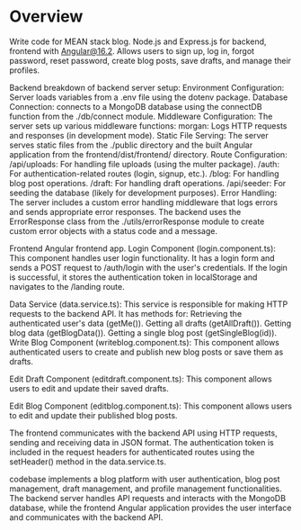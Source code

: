 # Overview

Write code for MEAN stack blog. Node.js and Express.js for backend, frontend with Angular@16.2. Allows users to sign up, log in, forgot password, reset password, create blog posts, save drafts, and manage their profiles.

Backend
breakdown of backend server setup:
Environment Configuration: Server loads variables from a .env file using the dotenv package.
Database Connection: connects to a MongoDB database using the connectDB function from the ./db/connect module.
Middleware Configuration: The server sets up various middleware functions:
morgan: Logs HTTP requests and responses (in development mode).
Static File Serving: The server serves static files from the ./public directory and the built Angular application from the frontend/dist/frontend/ directory.
Route Configuration: 
/api/uploads: For handling file uploads (using the multer package).
/auth: For authentication-related routes (login, signup, etc.).
/blog: For handling blog post operations.
/draft: For handling draft operations.
/api/seeder: For seeding the database (likely for development purposes).
Error Handling: The server includes a custom error handling middleware that logs errors and sends appropriate error responses.
The backend uses the ErrorResponse class from the ./utils/errorResponse module to create custom error objects with a status code and a message.

Frontend
Angular frontend app. 
Login Component (login.component.ts): This component handles user login functionality. It has a login form and sends a POST request to /auth/login with the user's credentials. If the login is successful, it stores the authentication token in localStorage and navigates to the /landing route.

Data Service (data.service.ts): This service is responsible for making HTTP requests to the backend API. It has methods for:
Retrieving the authenticated user's data (getMe()).
Getting all drafts (getAllDraft()).
Getting blog data (getBlogData()).
Getting a single blog post (getSingleBlog(id)).
Write Blog Component (writeblog.component.ts): This component allows authenticated users to create and publish new blog posts or save them as drafts.

Edit Draft Component (editdraft.component.ts): This component allows users to edit and update their saved drafts.

Edit Blog Component (editblog.component.ts): This component allows users to edit and update their published blog posts.

The frontend communicates with the backend API using HTTP requests, sending and receiving data in JSON format. The authentication token is included in the request headers for authenticated routes using the setHeader() method in the data.service.ts.

codebase implements a blog platform with user authentication, blog post management, draft management, and profile management functionalities. The backend server handles API requests and interacts with the MongoDB database, while the frontend Angular application provides the user interface and communicates with the backend API.